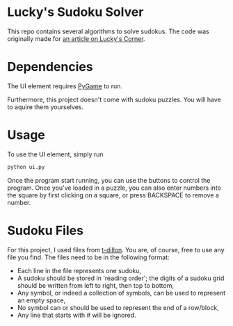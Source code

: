 # Lucky's Sudoku Solver

This repo contains several algorithms to solve sudokus. The code was originally made for [an article on Lucky's Corner](https://www.luckys-corner.com/2024/02/sudoku/).

# Dependencies

The UI element requires [PyGame](https://www.pygame.org/docs/) to run.

Furthermore, this project doesn't come with sudoku puzzles. You will have to aquire them yourselves.

# Usage

To use the UI element, simply run

```bash
python ui.py
```

Once the program start running, you can use the buttons to control the program. Once you've loaded in a puzzle, you can also enter numbers into the square by first clicking on a square, or press BACKSPACE to remove a number.

# Sudoku Files

For this project, I used files from [t-dillon](https://github.com/t-dillon/tdoku/blob/master/data.zip). You are, of course, free to use any file you find. The files need to be in the following format:

- Each line in the file represents one sudoku,
- A sudoku should be stored in 'reading order'; the digits of a sudoku grid should be written from left to right, then top to bottom,
- Any symbol, or indeed a collection of symbols, can be used to represent an empty space,
- No symbol can or should be used to represent the end of a row/block,
- Any line that starts with # will be ignored.